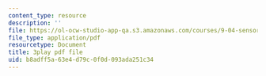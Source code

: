 ```yaml
---
content_type: resource
description: ''
file: https://ol-ocw-studio-app-qa.s3.amazonaws.com/courses/9-04-sensory-systems-fall-2013/b8adff5a63e4d79c0f0d093ada251c34_A0KpTR_Ujks.pdf
file_type: application/pdf
resourcetype: Document
title: 3play pdf file
uid: b8adff5a-63e4-d79c-0f0d-093ada251c34
---
```

